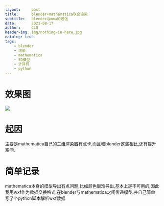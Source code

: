 ```yaml
---
layout:     post
title:      blender+mathematica联合渲染
subtitle:   blender与mma的通信
date:       2021-08-17
author:     CLQ
header-img: img/nothing-in-here.jpg
catalog: true
tags:
    - blender
    - 渲染
    - mathematica
    - 3D模型
    - 计算机
    - python
---
```



# 效果图

![](https://clq9920.github.io/draw/20210909/bblender-mmma.png)


# 起因

主要是mathematica自己的三维渲染器有点卡,而且和blender这些相比,还有提升空间.

# 简单记录

mathematica本身的模型导出有点问题,比如颜色很难导出,基本上是不可用的,因此我用wxf作为数据交换格式,在blender与mathematica之间传递模型,并自己简单写了个python脚本解析wxf数据.
